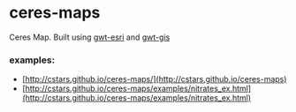 ceres-maps
==========

Ceres Map.  Built using [gwt-esri](https://github.com/CSTARS/gwt-esri) and [gwt-gis](https://github.com/CSTARS/gwt-gis)

### examples:
- [http://cstars.github.io/ceres-maps/](http://cstars.github.io/ceres-maps)
- [http://cstars.github.io/ceres-maps/examples/nitrates_ex.html](http://cstars.github.io/ceres-maps/examples/nitrates_ex.html)
